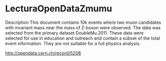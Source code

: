 # LecturaOpenDataZmumu

Description
This document contains 10k events where two muon candidates with invariant mass near the mass of Z-boson were observed. The data was selected from the primary dataset DoubleMu 2011. These data were selected for use in education and outreach and contain a subset of the total event information. They are not suitable for a full physics analysis.


http://opendata.cern.ch/record/5208
